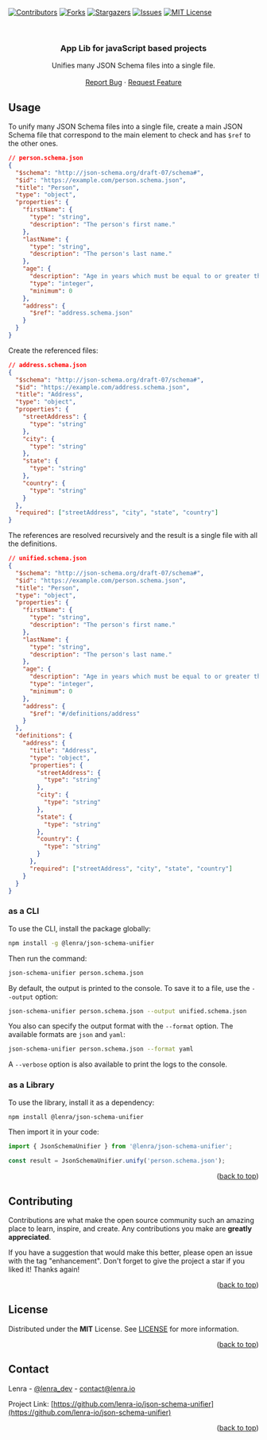 <div id="top"></div>
<!--
*** This README was created with https://github.com/othneildrew/Best-README-Template
-->



<!-- PROJECT SHIELDS -->
[![Contributors][contributors-shield]][contributors-url]
[![Forks][forks-shield]][forks-url]
[![Stargazers][stars-shield]][stars-url]
[![Issues][issues-shield]][issues-url]
[![MIT License][license-shield]][license-url]



<!-- PROJECT LOGO -->
<br />
<div align="center">

<h3 align="center">App Lib for javaScript based projects</h3>

  <p align="center">
    Unifies many JSON Schema files into a single file.
    <br />
    <br />
    <a href="https://github.com/lenra-io/json-schema-unifier/issues">Report Bug</a>
    ·
    <a href="https://github.com/lenra-io/json-schema-unifier/issues">Request Feature</a>
  </p>
</div>

<!-- USAGE EXAMPLES -->
## Usage

To unify many JSON Schema files into a single file, create a main JSON Schema file that correspond to the main element to check and has `$ref` to the other ones.

```json
// person.schema.json
{
  "$schema": "http://json-schema.org/draft-07/schema#",
  "$id": "https://example.com/person.schema.json",
  "title": "Person",
  "type": "object",
  "properties": {
    "firstName": {
      "type": "string",
      "description": "The person's first name."
    },
    "lastName": {
      "type": "string",
      "description": "The person's last name."
    },
    "age": {
      "description": "Age in years which must be equal to or greater than zero.",
      "type": "integer",
      "minimum": 0
    },
    "address": {
      "$ref": "address.schema.json"
    }
  }
}
```

Create the referenced files:

```json
// address.schema.json
{
  "$schema": "http://json-schema.org/draft-07/schema#",
  "$id": "https://example.com/address.schema.json",
  "title": "Address",
  "type": "object",
  "properties": {
    "streetAddress": {
      "type": "string"
    },
    "city": {
      "type": "string"
    },
    "state": {
      "type": "string"
    },
    "country": {
      "type": "string"
    }
  },
  "required": ["streetAddress", "city", "state", "country"]
}
```

The references are resolved recursively and the result is a single file with all the definitions.

```json
// unified.schema.json
{
  "$schema": "http://json-schema.org/draft-07/schema#",
  "$id": "https://example.com/person.schema.json",
  "title": "Person",
  "type": "object",
  "properties": {
    "firstName": {
      "type": "string",
      "description": "The person's first name."
    },
    "lastName": {
      "type": "string",
      "description": "The person's last name."
    },
    "age": {
      "description": "Age in years which must be equal to or greater than zero.",
      "type": "integer",
      "minimum": 0
    },
    "address": {
      "$ref": "#/definitions/address"
    }
  },
  "definitions": {
    "address": {
      "title": "Address",
      "type": "object",
      "properties": {
        "streetAddress": {
          "type": "string"
        },
        "city": {
          "type": "string"
        },
        "state": {
          "type": "string"
        },
        "country": {
          "type": "string"
        }
      },
      "required": ["streetAddress", "city", "state", "country"]
    }
  }
}
```

### as a CLI

To use the CLI, install the package globally:

```bash
npm install -g @lenra/json-schema-unifier
```

Then run the command:

```bash
json-schema-unifier person.schema.json
```

By default, the output is printed to the console. To save it to a file, use the `--output` option:

```bash
json-schema-unifier person.schema.json --output unified.schema.json
```

You also can specify the output format with the `--format` option. The available formats are `json` and `yaml`:

```bash
json-schema-unifier person.schema.json --format yaml
```

A `--verbose` option is also available to print the logs to the console.

### as a Library

To use the library, install it as a dependency:

```bash
npm install @lenra/json-schema-unifier
```

Then import it in your code:

```js
import { JsonSchemaUnifier } from '@lenra/json-schema-unifier';

const result = JsonSchemaUnifier.unify('person.schema.json');
```

<p align="right">(<a href="#top">back to top</a>)</p>



<!-- CONTRIBUTING -->
## Contributing

Contributions are what make the open source community such an amazing place to learn, inspire, and create. Any contributions you make are **greatly appreciated**.

If you have a suggestion that would make this better, please open an issue with the tag "enhancement".
Don't forget to give the project a star if you liked it! Thanks again!

<p align="right">(<a href="#top">back to top</a>)</p>



<!-- LICENSE -->
## License

Distributed under the **MIT** License. See [LICENSE](./LICENSE) for more information.

<p align="right">(<a href="#top">back to top</a>)</p>



<!-- CONTACT -->
## Contact

Lenra - [@lenra_dev](https://twitter.com/lenra_dev) - contact@lenra.io

Project Link: [https://github.com/lenra-io/json-schema-unifier](https://github.com/lenra-io/json-schema-unifier)

<p align="right">(<a href="#top">back to top</a>)</p>


<!-- MARKDOWN LINKS & IMAGES -->
<!-- https://www.markdownguide.org/basic-syntax/#reference-style-links -->
[contributors-shield]: https://img.shields.io/github/contributors/lenra-io/json-schema-unifier.svg?style=for-the-badge
[contributors-url]: https://github.com/lenra-io/json-schema-unifier/graphs/contributors
[forks-shield]: https://img.shields.io/github/forks/lenra-io/json-schema-unifier.svg?style=for-the-badge
[forks-url]: https://github.com/lenra-io/json-schema-unifier/network/members
[stars-shield]: https://img.shields.io/github/stars/lenra-io/json-schema-unifier.svg?style=for-the-badge
[stars-url]: https://github.com/lenra-io/json-schema-unifier/stargazers
[issues-shield]: https://img.shields.io/github/issues/lenra-io/json-schema-unifier.svg?style=for-the-badge
[issues-url]: https://github.com/lenra-io/json-schema-unifier/issues
[license-shield]: https://img.shields.io/github/license/lenra-io/json-schema-unifier.svg?style=for-the-badge
[license-url]: https://github.com/lenra-io/json-schema-unifier/blob/master/LICENSE
